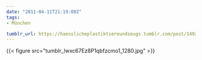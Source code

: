 ```yaml
---
date: "2011-04-11T21:19:00Z"
tags:
- München

tumblr_url: https://haesslicheplastiktiereundzeugs.tumblr.com/post/14923602660
---
```

{{< figure src="tumblr_lwxc67Ez8P1qbfzcmo1_1280.jpg" >}}
